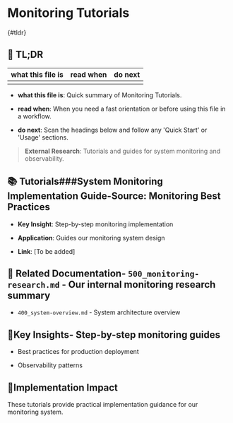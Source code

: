 <!-- CONTEXT_REFERENCE: 400_context-priority-guide.md -->
<!-- MODULE_REFERENCE: 400_deployment-environment-guide.md -->
<!-- MODULE_REFERENCE: 400_system-overview.md -->

# Monitoring Tutorials

{#tldr}

## 🔎 TL;DR

| what this file is | read when | do next |
|---|---|---|
|  |  |  |

- **what this file is**: Quick summary of Monitoring Tutorials.

- **read when**: When you need a fast orientation or before using this file in a workflow.

- **do next**: Scan the headings below and follow any 'Quick Start' or 'Usage' sections.

> **External Research**: Tutorials and guides for system monitoring and observability.

## 📚 **Tutorials**###**System Monitoring Implementation Guide**-**Source**: Monitoring Best Practices

- **Key Insight**: Step-by-step monitoring implementation

- **Application**: Guides our monitoring system design

- **Link**: [To be added]

## 🔗 **Related Documentation**- `500_monitoring-research.md` - Our internal monitoring research summary

- `400_system-overview.md` - System architecture overview

## 📖**Key Insights**- Step-by-step monitoring guides

- Best practices for production deployment

- Observability patterns

## 🎯**Implementation Impact**

These tutorials provide practical implementation guidance for our monitoring system.
